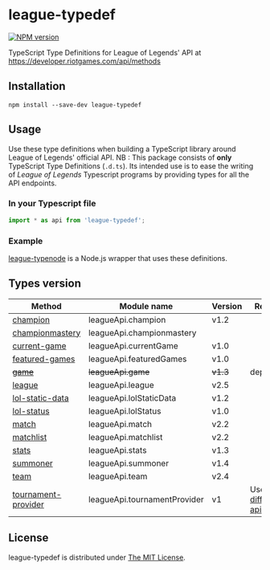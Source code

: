 # league-typedef
[![NPM version](https://badge.fury.io/js/league-typedef.svg?branch=master)](https://www.npmjs.com/package/league-typedef)

TypeScript Type Definitions for League of Legends' API at https://developer.riotgames.com/api/methods

## Installation
`npm install --save-dev league-typedef`

## Usage
Use these type definitions when building a TypeScript library around League of Legends' official API.
NB : This package consists of **only** TypeScript Type Definitions (`.d.ts`). Its intended use is to ease the writing of *League of Legends* Typescript programs by providing types for all the API endpoints.

### In your Typescript file
```typescript
import * as api from 'league-typedef';
```

### Example
[league-typenode](https://github.com/Protectator/league-typenode) is a Node.js wrapper that uses these definitions.

## Types version
| Method        	| Module name | Version 	| Remarks
|-----------------	|-----------  |------	    |--------
| [champion](https://developer.riotgames.com/api/methods#!/1015)        	| leagueApi.champion | v1.2 | |
| [championmastery](https://developer.riotgames.com/api/methods#!/1071)        	| leagueApi.championmastery |  | |
| [current-game](https://developer.riotgames.com/api/methods#!/976)    	| leagueApi.currentGame | v1.0 | |
| [featured-games](https://developer.riotgames.com/api/methods#!/977)  	| leagueApi.featuredGames | v1.0 | |
| ~~[game](https://developer.riotgames.com/api/methods#!/1060)~~             	| ~~leagueApi.game~~ | ~~v1.3~~ | deprecated |
| [league](https://developer.riotgames.com/api/methods#!/985)          	| leagueApi.league | v2.5 | |
| [lol-static-data](https://developer.riotgames.com/api/methods#!/1055) 	| leagueApi.lolStaticData | v1.2 | |
| [lol-status](https://developer.riotgames.com/api/methods#!/908)      	| leagueApi.lolStatus | v1.0 | |
| [match](https://developer.riotgames.com/api/methods#!/1064)           	| leagueApi.match | v2.2 | |
| [matchlist](https://developer.riotgames.com/api/methods#!/1069)         | leagueApi.matchlist | v2.2 | |
| [stats](https://developer.riotgames.com/api/methods#!/1062)           	| leagueApi.stats | v1.3 | |
| [summoner](https://developer.riotgames.com/api/methods#!/1061)        	| leagueApi.summoner	| v1.4 | |
| [team](https://developer.riotgames.com/api/methods#!/986)            	| leagueApi.team | v2.4 | |
| [tournament-provider](https://developer.riotgames.com/api/methods#!/1057) | leagueApi.tournamentProvider | v1 | Uses a [different api key](https://developer.riotgames.com/docs/tournaments-api) |

## License
league-typedef is distributed under [The MIT License](http://opensource.org/licenses/MIT).
